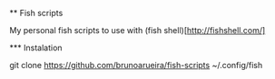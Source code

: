 ** Fish scripts

My personal fish scripts to use with (fish shell)[http://fishshell.com/]

*** Instalation

  git clone https://github.com/brunoarueira/fish-scripts ~/.config/fish

